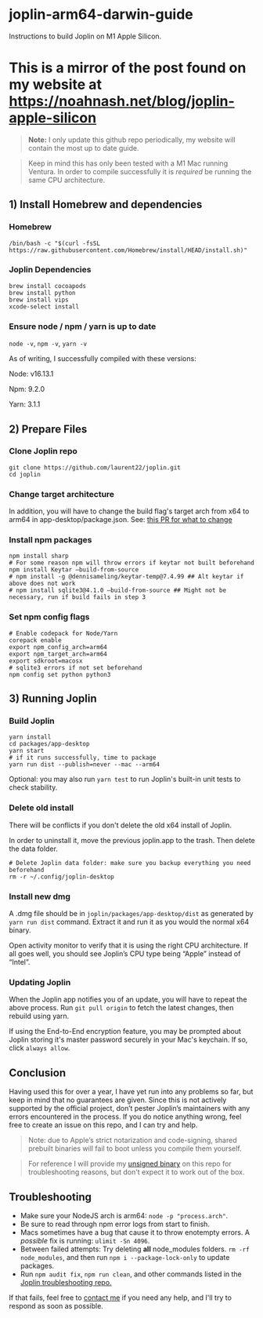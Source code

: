 # joplin-arm64-darwin-guide
Instructions to build Joplin on M1 Apple Silicon.
# This is a mirror of the post found on my website at https://noahnash.net/blog/joplin-apple-silicon
> <strong>Note:</strong> I only update this github repo periodically, my website will contain the most up to date guide.

> Keep in mind this has only been tested with a M1 Mac running Ventura. In order to compile successfully it is *required* be running the same CPU architecture.

## 1) Install Homebrew and dependencies



### Homebrew

`/bin/bash -c "$(curl -fsSL https://raw.githubusercontent.com/Homebrew/install/HEAD/install.sh)"`

### Joplin Dependencies

```
brew install cocoapods
brew install python
brew install vips
xcode-select install
```

### Ensure node / npm / yarn is up to date

`node -v`, `npm -v`, `yarn -v`

As of writing, I successfully compiled with these versions:

Node: v16.13.1

Npm: 9.2.0

Yarn: 3.1.1

## 2) Prepare Files

### Clone Joplin repo

```
git clone https://github.com/laurent22/joplin.git 
cd joplin
```

### Change target architecture 

In addition, you will have to change the build flag's target arch from x64 to arm64 in app-desktop/package.json. See: [this PR for what to change](https://github.com/laurent22/joplin/pull/5537)

### Install npm packages

```
npm install sharp
# For some reason npm will throw errors if keytar not built beforehand
npm install Keytar —build-from-source 
# npm install -g @dennisameling/keytar-temp@7.4.99 ## Alt keytar if above does not work
# npm install sqlite3@4.1.0 —build-from-source ## Might not be necessary, run if build fails in step 3
```

### Set npm config flags

```
# Enable codepack for Node/Yarn
corepack enable
export npm_config_arch=arm64
export npm_target_arch=arm64
export sdkroot=macosx
# sqlite3 errors if not set beforehand
npm config set python python3
```

## 3) Running Joplin

### Build Joplin

```
yarn install
cd packages/app-desktop
yarn start 
# if it runs successfully, time to package
yarn run dist --publish=never --mac --arm64
```

Optional: you may also run `yarn test` to run Joplin's built-in unit tests to check stability.

### Delete old install

There will be conflicts if you don't delete the old x64 install of Joplin. 

In order to uninstall it, move the previous joplin.app to the trash. Then delete the data folder.

```
# Delete Joplin data folder: make sure you backup everything you need beforehand
rm -r ~/.config/joplin-desktop
```

### Install new dmg

A .dmg file should be in `joplin/packages/app-desktop/dist` as generated by `yarn run dist` command. Extract it and run it as you would the normal x64 binary.

Open activity monitor to verify that it is using the right CPU architecture. If all goes well, you should see Joplin’s CPU type being “Apple” instead of “Intel”.

### Updating Joplin
When the Joplin app notifies you of an update, you will have to repeat the above process. Run `git pull origin` to fetch the latest changes, then rebuild using yarn.

If using the End-to-End encryption feature, you may be prompted about Joplin storing it's master password securely in your Mac's keychain. If so, click `always allow`.

## Conclusion

Having used this for over a year, I have yet run into any problems so far, but keep in mind that no guarantees are given. Since this is not actively supported by the official project, don’t pester Joplin’s maintainers with any errors encountered in the process. If you do notice anything wrong, feel free to create an issue on this repo, and I can try and help.

> Note: due to Apple’s strict notarization and code-signing, shared prebuilt binaries will fail to boot unless you compile them yourself.

> For reference I will provide my [unsigned binary](https://github.com/noah-nash/joplin-arm64-darwin-guide/releases) on this repo for troubleshooting reasons, but don't expect it to work out of the box.

## Troubleshooting
- Make sure your NodeJS arch is arm64: `node -p "process.arch"`.
- Be sure to read through npm error logs from start to finish.
- Macs sometimes have a bug that cause it to throw enotempty errors. A *possible* fix is running: `ulimit -Sn 4096`.
- Between failed attempts: Try deleting **all** node_modules folders. `rm -rf node_modules`, and then run `npm i --package-lock-only` to update packages.
- Run `npm audit fix`,  `npm run clean`, and other commands listed in the [Joplin troubleshooting repo.](https://github.com/laurent22/joplin/blob/dev/readme/build_troubleshooting.md)

If that fails, feel free to [contact me](https://noahnash.net/about#contact) if you need any help, and I'll try to respond as soon as possible.


